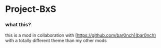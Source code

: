 # Project-BxS

### what this? 
this is a mod in collaboration with [https://github.com/bar0nch](bar0nch) with a totally different theme than my other mods
